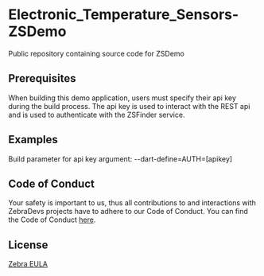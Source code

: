 # Electronic_Temperature_Sensors-ZSDemo
Public repository containing source code for ZSDemo

## Prerequisites
When building this demo application, users must specify their api key during the build process.  The api key is used to interact with the REST api and is used to authenticate with the ZSFinder service.

## Examples
Build parameter for api key argument: --dart-define=AUTH=[apikey]

## Code of Conduct
Your safety is important to us, thus all contributions to and interactions with ZebraDevs projects have to adhere to our Code of Conduct.
You can find the Code of Conduct [here](Code_of_Conduct.md).

## License
[Zebra EULA](ZEBRA_EULA_LICENSE.md) 
